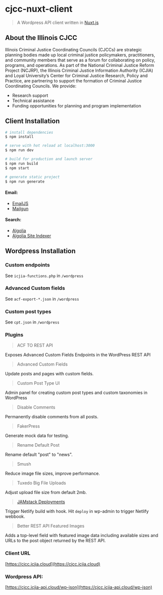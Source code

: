 # cjcc-nuxt-client

> A Wordpress API client written in [Nuxt.js](https://nuxtjs.org)

## About the Illinois CJCC

Illinois Criminal Justice Coordinating Councils (CJCCs) are strategic planning bodies made up local criminal justice policymakers, practitioners, and community members that serve as a forum for collaborating on policy, programs, and operations. As part of the National Criminal Justice Reform Project (NCJRP), the Illinois Criminal Justice Information Authority (ICJIA) and Loyal University’s Center for Criminal Justice Research, Policy and Practice, are partnering to support the formation of Criminal Justice Coordinating Councils. We provide:

- Research support
- Technical assistance
- Funding opportunities for planning and program implementation

## Client Installation

```bash
# install dependencies
$ npm install

# serve with hot reload at localhost:3000
$ npm run dev

# build for production and launch server
$ npm run build
$ npm start

# generate static project
$ npm run generate
```

#### Email:

- [EmailJS](http://www.emailjs.com/)
- [Mailgun](https://www.mailgun.com)

#### Search:

- [Algolia](https://www.algolia.com/products)
- [Algolia Site Indexer](https://github.com/ICJIA/algolia-site-indexer)

## Wordpress Installation

### Custom endpoints

See `icjia-functions.php` in `/wordpress`

### Advanced Custom fields

See `acf-export-*.json` in `/wordpress`

### Custom post types

See `cpt.json` in `/wordpress`

### Plugins

> ACF TO REST API

Exposes Advanced Custom Fields Endpoints in the WordPress REST API

> Advanced Custom Fields

Update posts and pages with custom fields.

> Custom Post Type UI

Admin panel for creating custom post types and custom taxonomies in WordPress

> Disable Comments

Permanently disable comments from all posts.

> FakerPress

Generate mock data for testing.

> Rename Default Post

Rename default "post" to "news".

> Smush

Reduce image file sizes, improve performance.

> Tuxedo Big File Uploads

Adjust upload file size from default 2mb.

> [JAMstack Deployments](https://github.com/crgeary/wp-jamstack-deployments)

Trigger Netlify build with hook. Hit `deploy` in wp-admin to trigger Netlify webbook.

> Better REST API Featured Images

Adds a top-level field with featured image data including available sizes and URLs to the post object returned by the REST API.

### Client URL

[https://cjcc.icjia.cloud](https://cjcc.icjia.cloud)

### Wordpress API:

[https://cjcc.icjia-api.cloud/wp-json](https://cjcc.icjia-api.cloud/wp-json)
